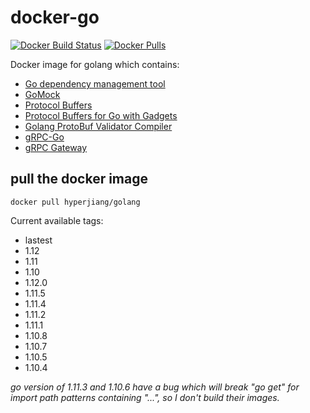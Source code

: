 # docker-go

[![Docker Build Status](https://img.shields.io/docker/build/hyperjiang/golang.svg)](https://hub.docker.com/r/hyperjiang/golang)
[![Docker Pulls](https://img.shields.io/docker/pulls/hyperjiang/golang.svg)](https://hub.docker.com/r/hyperjiang/golang)

Docker image for golang which contains:

- [Go dependency management tool](https://github.com/golang/dep)
- [GoMock](https://github.com/golang/mock)
- [Protocol Buffers](https://github.com/protocolbuffers/protobuf)
- [Protocol Buffers for Go with Gadgets](https://github.com/gogo/protobuf)
- [Golang ProtoBuf Validator Compiler](https://github.com/mwitkow/go-proto-validators)
- [gRPC-Go](https://github.com/grpc/grpc-go)
- [gRPC Gateway](https://github.com/grpc-ecosystem/grpc-gateway)

## pull the docker image

```
docker pull hyperjiang/golang
```

Current available tags:

- lastest
- 1.12
- 1.11
- 1.10
- 1.12.0
- 1.11.5
- 1.11.4
- 1.11.2
- 1.11.1
- 1.10.8
- 1.10.7
- 1.10.5
- 1.10.4

*go version of 1.11.3 and 1.10.6 have a bug which will break "go get" for import path patterns containing "...", so I don't build their images.*
